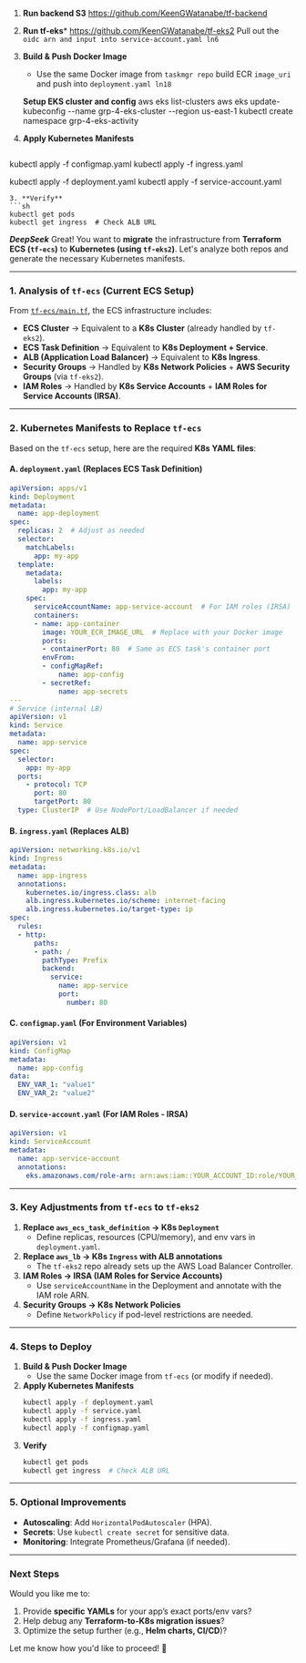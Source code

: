 1. **Run backend S3**
  https://github.com/KeenGWatanabe/tf-backend

2. **Run tf-eks***
  https://github.com/KeenGWatanabe/tf-eks2
  Pull out the `oidc arn and input into service-account.yaml ln6`


1. **Build & Push Docker Image**  
   - Use the same Docker image from `taskmgr repo` build ECR `image_uri` and push
   into `deployment.yaml ln18 `

   **Setup EKS cluster and config**
aws eks list-clusters
aws eks update-kubeconfig --name grp-4-eks-cluster --region us-east-1
kubectl create namespace grp-4-eks-activity


2. **Apply Kubernetes Manifests**  
   ```sh
kubectl apply -f configmap.yaml
kubectl apply -f ingress.yaml

kubectl apply -f deployment.yaml
kubectl apply -f service-account.yaml  
   ```
3. **Verify**  
   ```sh
   kubectl get pods
   kubectl get ingress  # Check ALB URL
   ```


***DeepSeek***
Great! You want to **migrate** the infrastructure from **Terraform ECS (`tf-ecs`)** to **Kubernetes (using `tf-eks2`)**. Let's analyze both repos and generate the necessary Kubernetes manifests.

---

### **1. Analysis of `tf-ecs` (Current ECS Setup)**
From [`tf-ecs/main.tf`](https://github.com/KeenGWatanabe/tf-ecs/blob/main/main.tf), the ECS infrastructure includes:
- **ECS Cluster** → Equivalent to a **K8s Cluster** (already handled by `tf-eks2`).
- **ECS Task Definition** → Equivalent to **K8s Deployment + Service**.
- **ALB (Application Load Balancer)** → Equivalent to **K8s Ingress**.
- **Security Groups** → Handled by **K8s Network Policies** + **AWS Security Groups** (via `tf-eks2`).
- **IAM Roles** → Handled by **K8s Service Accounts** + **IAM Roles for Service Accounts (IRSA)**.

---

### **2. Kubernetes Manifests to Replace `tf-ecs`**
Based on the `tf-ecs` setup, here are the required **K8s YAML files**:

#### **A. `deployment.yaml` (Replaces ECS Task Definition)**
```yaml
apiVersion: apps/v1
kind: Deployment
metadata:
  name: app-deployment
spec:
  replicas: 2  # Adjust as needed
  selector:
    matchLabels:
      app: my-app
  template:
    metadata:
      labels:
        app: my-app
    spec:
      serviceAccountName: app-service-account  # For IAM roles (IRSA)
      containers:
      - name: app-container
        image: YOUR_ECR_IMAGE_URL  # Replace with your Docker image
        ports:
        - containerPort: 80  # Same as ECS task's container port
        envFrom:
        - configMapRef:
            name: app-config
        - secretRef:
            name: app-secrets
---
# Service (internal LB)
apiVersion: v1
kind: Service
metadata:
  name: app-service
spec:
  selector:
    app: my-app
  ports:
    - protocol: TCP
      port: 80
      targetPort: 80
  type: ClusterIP  # Use NodePort/LoadBalancer if needed
```

#### **B. `ingress.yaml` (Replaces ALB)**
```yaml
apiVersion: networking.k8s.io/v1
kind: Ingress
metadata:
  name: app-ingress
  annotations:
    kubernetes.io/ingress.class: alb
    alb.ingress.kubernetes.io/scheme: internet-facing
    alb.ingress.kubernetes.io/target-type: ip
spec:
  rules:
  - http:
      paths:
      - path: /
        pathType: Prefix
        backend:
          service:
            name: app-service
            port:
              number: 80
```

#### **C. `configmap.yaml` (For Environment Variables)**
```yaml
apiVersion: v1
kind: ConfigMap
metadata:
  name: app-config
data:
  ENV_VAR_1: "value1"
  ENV_VAR_2: "value2"
```

#### **D. `service-account.yaml` (For IAM Roles - IRSA)**
```yaml
apiVersion: v1
kind: ServiceAccount
metadata:
  name: app-service-account
  annotations:
    eks.amazonaws.com/role-arn: arn:aws:iam::YOUR_ACCOUNT_ID:role/YOUR_IAM_ROLE
```

---

### **3. Key Adjustments from `tf-ecs` to `tf-eks2`**
1. **Replace `aws_ecs_task_definition` → K8s `Deployment`**  
   - Define replicas, resources (CPU/memory), and env vars in `deployment.yaml`.
2. **Replace `aws_lb` → K8s `Ingress` with ALB annotations**  
   - The `tf-eks2` repo already sets up the AWS Load Balancer Controller.
3. **IAM Roles → IRSA (IAM Roles for Service Accounts)**  
   - Use `serviceAccountName` in the Deployment and annotate with the IAM role ARN.
4. **Security Groups → K8s Network Policies**  
   - Define `NetworkPolicy` if pod-level restrictions are needed.

---

### **4. Steps to Deploy**
1. **Build & Push Docker Image**  
   - Use the same Docker image from `tf-ecs` (or modify if needed).
2. **Apply Kubernetes Manifests**  
   ```sh
   kubectl apply -f deployment.yaml
   kubectl apply -f service.yaml
   kubectl apply -f ingress.yaml
   kubectl apply -f configmap.yaml
   ```
3. **Verify**  
   ```sh
   kubectl get pods
   kubectl get ingress  # Check ALB URL
   ```

---

### **5. Optional Improvements**
- **Autoscaling**: Add `HorizontalPodAutoscaler` (HPA).
- **Secrets**: Use `kubectl create secret` for sensitive data.
- **Monitoring**: Integrate Prometheus/Grafana (if needed).

---

### **Next Steps**
Would you like me to:
1. Provide **specific YAMLs** for your app’s exact ports/env vars?
2. Help debug any **Terraform-to-K8s migration issues**?
3. Optimize the setup further (e.g., **Helm charts, CI/CD**)?

Let me know how you'd like to proceed! 🚀